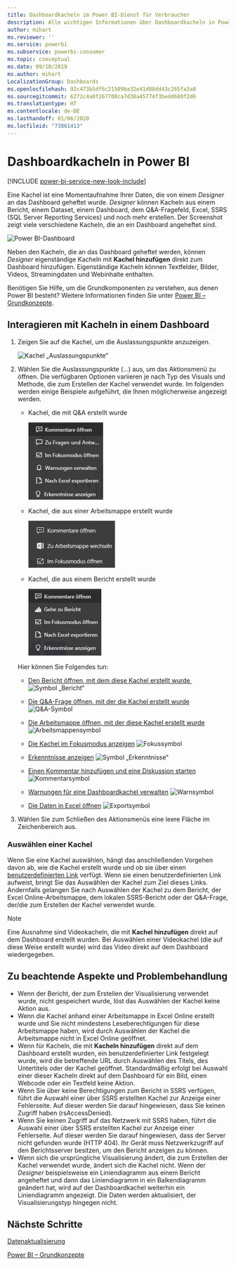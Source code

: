 ```yaml
---
title: Dashboardkacheln im Power BI-Dienst für Verbraucher
description: Alle wichtigen Informationen über Dashboardkacheln in Power BI für Verbraucher. Dies schließt Kacheln ein, die über SQL Server Reporting Services (SSRS) erstellt wurden.
author: mihart
ms.reviewer: ''
ms.service: powerbi
ms.subservice: powerbi-consumer
ms.topic: conceptual
ms.date: 09/18/2019
ms.author: mihart
LocalizationGroup: Dashboards
ms.openlocfilehash: 92c473b5df6c21509ba32e41d88dd43c265fa3a0
ms.sourcegitcommit: 6272c4a0f267708ca7d38a45774f3bedd680f2d6
ms.translationtype: HT
ms.contentlocale: de-DE
ms.lasthandoff: 01/06/2020
ms.locfileid: "73861413"
---
```

# <a name="dashboard-tiles-in-power-bi"></a>Dashboardkacheln in Power BI

[!INCLUDE [power-bi-service-new-look-include](../includes/power-bi-service-new-look-include.md)]

Eine Kachel ist eine Momentaufnahme Ihrer Daten, die von einem *Designer* an das Dashboard geheftet wurde. *Designer* können Kacheln aus einem Bericht, einem Dataset, einem Dashboard, dem Q&A-Fragefeld, Excel, SSRS (SQL Server Reporting Services) und noch mehr erstellen.  Der Screenshot zeigt viele verschiedene Kacheln, die an ein Dashboard angeheftet sind.

![Power BI-Dashboard](./media/end-user-tiles/power-bi-dash.png)


Neben den Kacheln, die an das Dashboard geheftet werden, können *Designer* eigenständige Kacheln mit **Kachel hinzufügen** direkt zum Dashboard hinzufügen. Eigenständige Kacheln können Textfelder, Bilder, Videos, Streamingdaten und Webinhalte enthalten.

Benötigen Sie Hilfe, um die Grundkomponenten zu verstehen, aus denen Power BI besteht?  Weitere Informationen finden Sie unter [Power BI – Grundkonzepte](end-user-basic-concepts.md).


## <a name="interacting-with-tiles-on-a-dashboard"></a>Interagieren mit Kacheln in einem Dashboard

1. Zeigen Sie auf die Kachel, um die Auslassungspunkte anzuzeigen.
   
    ![Kachel „Auslassungspunkte“](./media/end-user-tiles/ellipses_new.png)
2. Wählen Sie die Auslassungspunkte (...) aus, um das Aktionsmenü zu öffnen. Die verfügbaren Optionen variieren je nach Typ des Visuals und Methode, die zum Erstellen der Kachel verwendet wurde. Im folgenden werden einige Beispiele aufgeführt, die Ihnen möglicherweise angezeigt werden.

    - Kachel, die mit Q&A erstellt wurde
   
        ![Symbol „Auslassungspunkte“](./media/end-user-tiles/power-bi-options-1.png)

    - Kachel, die aus einer Arbeitsmappe erstellt wurde
   
        ![Symbol „Auslassungspunkte“](./media/end-user-tiles/power-bi-options-2.png)

    - Kachel, die aus einem Bericht erstellt wurde
   
        ![Symbol „Auslassungspunkte“](./media/end-user-tiles/power-bi-options-3.png)
   
    Hier können Sie Folgendes tun:
   
   * [Den Bericht öffnen, mit dem diese Kachel erstellt wurde ](end-user-reports.md) ![Symbol „Bericht“](./media/end-user-tiles/chart-icon.jpg)  
   
   * [Die Q&A-Frage öffnen, mit der die Kachel erstellt wurde](end-user-reports.md) ![Q&A-Symbol](./media/end-user-tiles/qna-icon.png)  
   

   * [Die Arbeitsmappe öffnen, mit der diese Kachel erstellt wurde](end-user-reports.md) ![Arbeitsmappensymbol](./media/end-user-tiles/power-bi-open-worksheet.png)  
   * [Die Kachel im Fokusmodus anzeigen](end-user-focus.md) ![Fokussymbol](./media/end-user-tiles/fullscreen-icon.jpg)  
   * [Erkenntnisse anzeigen](end-user-insights.md) ![Symbol „Erkenntnisse“](./media/end-user-tiles/power-bi-insights.png)
   * [Einen Kommentar hinzufügen und eine Diskussion starten](end-user-comment.md) ![Kommentarsymbol](./media/end-user-tiles/comment-icons.png)
   * [Warnungen für eine Dashboardkachel verwalten](end-user-alerts.md) ![Warnsymbol](./media/end-user-tiles/power-bi-alert-icon.png)
   * [Die Daten in Excel öffnen](end-user-export.md) ![Exportsymbol](./media/end-user-tiles/power-bi-export-icon.png)


3. Wählen Sie zum Schließen des Aktionsmenüs eine leere Fläche im Zeichenbereich aus.

### <a name="select-click-a-tile"></a>Auswählen einer Kachel
Wenn Sie eine Kachel auswählen, hängt das anschließenden Vorgehen davon ab, wie die Kachel erstellt wurde und ob sie über einen [benutzerdefinierten Link](../service-dashboard-edit-tile.md) verfügt. Wenn sie einen benutzerdefinierten Link aufweist, bringt Sie das Auswählen der Kachel zum Ziel dieses Links. Andernfalls gelangen Sie nach Auswählen der Kachel zu dem Bericht, der Excel Online-Arbeitsmappe, dem lokalen SSRS-Bericht oder der Q&A-Frage, der/die zum Erstellen der Kachel verwendet wurde.

> [!NOTE]
> Eine Ausnahme sind Videokacheln, die mit **Kachel hinzufügen** direkt auf dem Dashboard erstellt wurden. Bei Auswählen einer Videokachel (die auf diese Weise erstellt wurde) wird das Video direkt auf dem Dashboard wiedergegeben.   
> 
> 

## <a name="considerations-and-troubleshooting"></a>Zu beachtende Aspekte und Problembehandlung
* Wenn der Bericht, der zum Erstellen der Visualisierung verwendet wurde, nicht gespeichert wurde, löst das Auswählen der Kachel keine Aktion aus.
* Wenn die Kachel anhand einer Arbeitsmappe in Excel Online erstellt wurde und Sie nicht mindestens Leseberechtigungen für diese Arbeitsmappe haben, wird durch Auswählen der Kachel die Arbeitsmappe nicht in Excel Online geöffnet.
* Wenn für Kacheln, die mit **Kacheln hinzufügen** direkt auf dem Dashboard erstellt wurden, ein benutzerdefinierter Link festgelegt wurde, wird die betreffende URL durch Auswählen des Titels, des Untertitels oder der Kachel geöffnet.  Standardmäßig erfolgt bei Auswahl einer dieser Kacheln direkt auf dem Dashboard für ein Bild, einen Webcode oder ein Textfeld keine Aktion.
* Wenn Sie über keine Berechtigungen zum Bericht in SSRS verfügen, führt die Auswahl einer über SSRS erstellten Kachel zur Anzeige einer Fehlerseite. Auf dieser werden Sie darauf hingewiesen, dass Sie keinen Zugriff haben (rsAccessDenied).
* Wenn Sie keinen Zugriff auf das Netzwerk mit SSRS haben, führt die Auswahl einer über SSRS erstellten Kachel zur Anzeige einer Fehlerseite. Auf dieser werden Sie darauf hingewiesen, dass der Server nicht gefunden wurde (HTTP 404). Ihr Gerät muss Netzwerkzugriff auf den Berichtsserver besitzen, um den Bericht anzeigen zu können.
* Wenn sich die ursprüngliche Visualisierung ändert, die zum Erstellen der Kachel verwendet wurde, ändert sich die Kachel nicht.  Wenn der *Designer* beispielsweise ein Liniendiagramm aus einem Bericht angeheftet und dann das Liniendiagramm in ein Balkendiagramm geändert hat, wird auf der Dashboardkachel weiterhin ein Liniendiagramm angezeigt. Die Daten werden aktualisiert, der Visualisierungstyp hingegen nicht.

## <a name="next-steps"></a>Nächste Schritte
[Datenaktualisierung](../refresh-data.md)

[Power BI – Grundkonzepte](end-user-basic-concepts.md)

